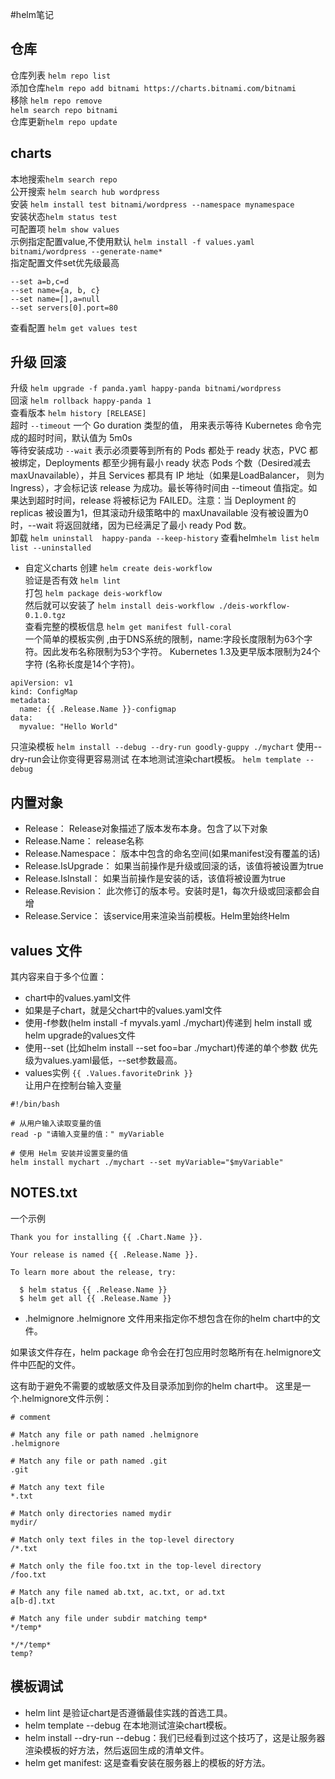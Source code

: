 #helm笔记
## 仓库
仓库列表 `helm repo list`  
添加仓库`helm repo add bitnami https://charts.bitnami.com/bitnami`  
移除 `helm repo remove`  
`helm search repo bitnami`  
仓库更新`helm repo update`  
## charts
本地搜索`helm search repo`  
公开搜索 `helm search hub wordpress`  
安装 `helm install test bitnami/wordpress --namespace mynamespace`  
安装状态`helm status test`  
可配置项 `helm show values`  
示例指定配置value,不使用默认 `helm install -f values.yaml bitnami/wordpress --generate-name*`   
指定配置文件set优先级最高    
```
--set a=b,c=d
--set name={a, b, c}
--set name=[],a=null
--set servers[0].port=80
```
查看配置 `helm get values test`  
## 升级 回滚  
 升级 `helm upgrade -f panda.yaml happy-panda bitnami/wordpress`  
 回滚 `helm rollback happy-panda 1`  
 查看版本 `helm history [RELEASE]`  
 超时 `--timeout` 一个 Go duration 类型的值， 用来表示等待 Kubernetes 命令完成的超时时间，默认值为 5m0s  
 等待安装成功 `--wait` 表示必须要等到所有的 Pods 都处于 ready 状态，PVC 都被绑定，Deployments 都至少拥有最小 ready 状态 Pods 个数（Desired减去 maxUnavailable），并且 Services 都具有 IP 地址（如果是LoadBalancer， 则为 Ingress），才会标记该 release 为成功。最长等待时间由 --timeout 值指定。如果达到超时时间，release 将被标记为 FAILED。注意：当 Deployment 的 replicas 被设置为1，但其滚动升级策略中的 maxUnavailable 没有被设置为0时，--wait 将返回就绪，因为已经满足了最小 ready Pod 数。  
 卸载 `helm uninstall  happy-panda --keep-history`
查看helm`helm list`  `helm list --uninstalled`  

 - 自定义charts
  创建 `helm create deis-workflow`  
验证是否有效 `helm lint`  
打包 `helm package deis-workflow`  
然后就可以安装了 `helm install deis-workflow ./deis-workflow-0.1.0.tgz`  
 查看完整的模板信息 `helm get manifest full-coral`  
一个简单的模板实例  ,由于DNS系统的限制，name:字段长度限制为63个字符。因此发布名称限制为53个字符。 Kubernetes 1.3及更早版本限制为24个字符 (名称长度是14个字符)。  
```
apiVersion: v1
kind: ConfigMap
metadata:
  name: {{ .Release.Name }}-configmap
data:
  myvalue: "Hello World"
```
 
只渲染模板 `helm install --debug --dry-run goodly-guppy ./mychart`   使用--dry-run会让你变得更容易测试
在本地测试渲染chart模板。 `helm template --debug`   


## 内置对象  
  - Release： Release对象描述了版本发布本身。包含了以下对象
  - Release.Name： release名称
  - Release.Namespace： 版本中包含的命名空间(如果manifest没有覆盖的话)
  - Release.IsUpgrade： 如果当前操作是升级或回滚的话，该值将被设置为true
  - Release.IsInstall： 如果当前操作是安装的话，该值将被设置为true
  - Release.Revision： 此次修订的版本号。安装时是1，每次升级或回滚都会自增
  - Release.Service： 该service用来渲染当前模板。Helm里始终Helm


## values 文件
  其内容来自于多个位置：
  - chart中的values.yaml文件 
  - 如果是子chart，就是父chart中的values.yaml文件
  - 使用-f参数(helm install -f myvals.yaml ./mychart)传递到 helm install 或 helm upgrade的values文件
  - 使用--set (比如helm install --set foo=bar ./mychart)传递的单个参数
    优先级为values.yaml最低，--set参数最高。  
  - values实例 `{{ .Values.favoriteDrink }}`  
  让用户在控制台输入变量
```shell
#!/bin/bash

# 从用户输入读取变量的值
read -p "请输入变量的值：" myVariable

# 使用 Helm 安装并设置变量的值
helm install mychart ./mychart --set myVariable="$myVariable"

```
## NOTES.txt
一个示例
```
Thank you for installing {{ .Chart.Name }}.

Your release is named {{ .Release.Name }}.

To learn more about the release, try:

  $ helm status {{ .Release.Name }}
  $ helm get all {{ .Release.Name }}
```

- .helmignore
  .helmignore 文件用来指定你不想包含在你的helm chart中的文件。

如果该文件存在，helm package 命令会在打包应用时忽略所有在.helmignore文件中匹配的文件。

这有助于避免不需要的或敏感文件及目录添加到你的helm chart中。
这里是一个.helmignore文件示例：
```
# comment

# Match any file or path named .helmignore
.helmignore

# Match any file or path named .git
.git

# Match any text file
*.txt

# Match only directories named mydir
mydir/

# Match only text files in the top-level directory
/*.txt

# Match only the file foo.txt in the top-level directory
/foo.txt

# Match any file named ab.txt, ac.txt, or ad.txt
a[b-d].txt

# Match any file under subdir matching temp*
*/temp*

*/*/temp*
temp?
```

## 模板调试 
- helm lint 是验证chart是否遵循最佳实践的首选工具。
- helm template --debug 在本地测试渲染chart模板。
- helm install --dry-run --debug：我们已经看到过这个技巧了，这是让服务器渲染模板的好方法，然后返回生成的清单文件。
- helm get manifest: 这是查看安装在服务器上的模板的好方法。


